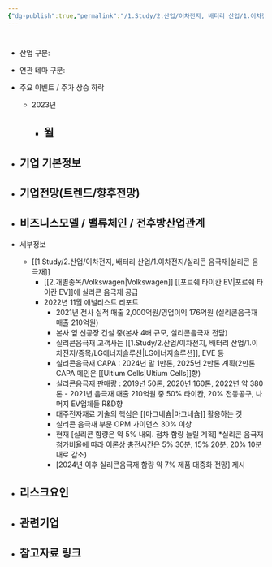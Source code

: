 ```yaml
---
{"dg-publish":true,"permalink":"/1.Study/2.산업/이차전지, 배터리 산업/1.이차전지/종목/대주전자재료/","created":"2024-11-20T21:02:27.571+09:00","updated":"2025-06-03T20:07:21.274+09:00"}
---
```


#

- 산업 구분:


- 연관 테마 구분: 



- 주요 이벤트  /  주가 상승 하락
	- 2023년
		- 월
			- 




- 기업 기본정보
	- 





 - 기업전망(트렌드/향후전망)
	- 





- 비즈니스모델 / 밸류체인 / 전후방산업관계
	- 





- 세부정보
	- [[1.Study/2.산업/이차전지, 배터리 산업/1.이차전지/실리콘 음극재\|실리콘 음극재]]
		- [[2.개별종목/Volkswagen\|Volkswagen]] [[포르쉐 타이칸 EV\|포르쉐 타이칸 EV]]에 실리콘 음극재 공급
		- 2022년 11월 애널리스트 리포트
			- 2021년 전사 실적 매출 2,000억원/영업이익 176억원 (실리콘음극재 매출 210억원) 
			- 본사 옆 신공장 건설 중(본사 4배 규모, 실리콘음극재 전담) 
			- 실리콘음극재 고객사는 [[1.Study/2.산업/이차전지, 배터리 산업/1.이차전지/종목/LG에너지솔루션\|LG에너지솔루션]], EVE 등 
			- 실리콘음극재 CAPA : 2024년 말 1만톤, 2025년 2만톤 계획(2만톤 CAPA 메인은 [[Ultium Cells\|Ultium Cells]]향) 
			- 실리콘음극재 판매량 : 2019년 50톤, 2020년 160톤, 2022년 약 380톤 - 2021년 음극재 매출 210억원 중 50% 타이칸, 20% 전동공구, 나머지 EV업체들 R&D향 
			- 대주전자재료 기술의 핵심은 [[마그네슘\|마그네슘]] 활용하는 것 
			- 실리콘 음극재 부문 OPM 가이던스 30% 이상 
			- 현재 [실리콘 함량은 약 5% 내외. 점차 함량 늘릴 계획]
				*실리콘 음극재 첨가비율에 따라 이론상 충전시간은 5% 30분, 15% 20분, 20% 10분 내로 감소) 
			- [2024년 이후 실리콘음극재 함량 약 7% 제품 대중화 전망] 제시





- 리스크요인
	- 





- 관련기업
	- 




- 참고자료 링크
	- 